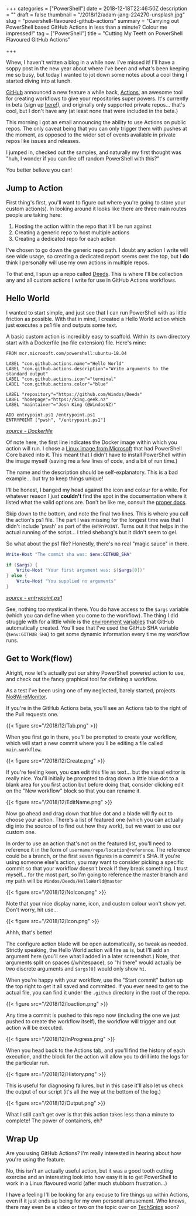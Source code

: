+++
categories = ["PowerShell"]
date = 2018-12-18T22:46:50Z
description = ""
draft = false
thumbnail = "/2018/12/adam-jang-224270-unsplash.jpg"
slug = "powershell-flavoured-github-actions"
summary = "Carrying out PowerShell based GitHub Actions in less than a minute? Colour me impressed!"
tag = ["PowerShell"]
title = "Cutting My Teeth on PowerShell Flavoured GitHub Actions"

+++


Whew, I haven't written a blog in a while now. I've missed it! I'll have a soppy post in the new year about where I've been and what's been keeping me so busy, but today I wanted to jot down some notes about a cool thing I started diving into at lunch.

[GitHub](https://github.com/) announced a new feature a while back, [Actions](https://github.com/features/actions), an awesome tool for creating workflows to give your repositories super powers. It's currently in beta (sign up [here!](https://github.com/features/actions/signup/)), and originally only supported private repos… that's cool, but I don't have any (at least none that were included in the beta.)

This morning I got an email announcing the ability to use Actions on public repos. The only caveat being that you can only trigger them with pushes at the moment, as opposed to the wider set of events available in private repos like issues and releases.

I jumped in, checked out the samples, and naturally my first thought was "huh, I wonder if you can fire off random PowerShell with this?"

You better believe you can!

## **Jump to Action**

First thing's first, you'll want to figure out where you're going to store your custom action(s). In looking around it looks like there are three main routes people are taking here:

1. Hosting the action within the repo that it'll be run against
2. Creating a generic repo to host multiple actions
3. Creating a dedicated repo for each action

I've chosen to go down the generic repo path. I doubt any action I write will see wide usage, so creating a dedicated report seems over the top, but I **do** think I personally will use my own actions in multiple repos.

To that end, I spun up a repo called [Deeds](https://github.com/Windos/Deeds). This is where I'll be collection any and all custom actions I write for use in GitHub Actions workflows.

## **Hello World**

I wanted to start simple, and just see that I can run PowerShell with as little friction as possible. With that in mind, I created a Hello World action which just executes a ps1 file and outputs some text.

A basic custom action is incredibly easy to scaffold. Within its own directory start with a Dockerfile (no file extension) file. Here's mine:

```docker
FROM mcr.microsoft.com/powershell:ubuntu-18.04

LABEL "com.github.actions.name"="Hello World"
LABEL "com.github.actions.description"="Write arguments to the standard output"
LABEL "com.github.actions.icon"="terminal"
LABEL "com.github.actions.color"="blue"

LABEL "repository"="https://github.com/Windos/Deeds"
LABEL "homepage"="https://king.geek.nz"
LABEL "maintainer"="Josh King (@WindosNZ)"

ADD entrypoint.ps1 /entrypoint.ps1
ENTRYPOINT ["pwsh", "/entrypoint.ps1"]

```

[_source - Dockerfile_](https://github.com/Windos/Deeds/blob/master/HelloWorld/Dockerfile)

Of note here, the first line indicates the Docker image within which you action will run. I chose a [Linux image from Microsoft](https://hub.docker.com/r/microsoft/powershell/) that had PowerShell Core baked into it. This meant that I didn't have to install PowerShell within the image myself (saving me a few lines of code, and a bit of run time.)

The name and the description should be self-explanatory. This is a bad example… but try to keep things unique!

I'll be honest, I banged my head against the icon and colour for a while. For whatever reason I just **couldn't** find the spot in the documentation where it listed what the valid options are. Don't be like me, consult the [proper docs](https://developer.github.com/actions/creating-github-actions/creating-a-docker-container/#label).

Skip down to the bottom, and note the final two lines. This is where you call the action's ps1 file. The part I was missing for the longest time was that I didn't include 'pwsh' as part of the `ENTRYPOINT`. Turns out it that helps in the actual running of the script… I tried shebang's but it didn't seem to gel.

So what about the ps1 file? Honestly, there's no real "magic sauce" in there.

```powershell
Write-Host "The commit sha was: $env:GITHUB_SHA"

if ($args) {
    Write-Host "Your first argument was: $($args[0])"
} else {
    Write-Host "You supplied no arguments"
}

```

[_source - entrypoint.ps1_](https://github.com/Windos/Deeds/blob/master/HelloWorld/entrypoint.ps1)

See, nothing too mystical in there. You do have access to the `$args` variable (which you can define when you come to the workflow). The thing I did struggle with for a little while is the [environment variables](https://developer.github.com/actions/creating-github-actions/accessing-the-runtime-environment/) that GitHub automatically created. You'll see that I've used the GitHub SHA variable (`$env:GITHUB_SHA`) to get some dynamic information every time my workflow runs.

## **Get to Work(flow)**

Alright, now let's actually put our shiny PowerShell powered action to use, and check out the fancy graphical tool for defining a workflow.

As a test I've been using one of my neglected, barely started, projects [No8WireMonitor](https://github.com/Windos/No8WireMonitor).

If you're in the GitHub Actions beta, you'll see an Actions tab to the right of the Pull requests one.

{{< figure src="/2018/12/Tab.png" >}}

When you first go in there, you'll be prompted to create your workflow, which will start a new commit where you'll be editing a file called `main.workflow`.

{{< figure src="/2018/12/Create.png" >}}

If you're feeling keen, you **can** edit this file as text… but the visual editor is really nice. You'll initially be prompted to drag down a little blue dot to a blank area for you first action but before doing that, consider clicking edit on the "New workflow" block so that you can rename it.

{{< figure src="/2018/12/EditName.png" >}}

Now go ahead and drag down that blue dot and a blade will fly out to choose your action. There's a list of featured one (which you can actually dig into the source of to find out how they work), but we want to use our custom one.

In order to use an action that's not on the featured list, you'll need to reference it in the form of `username/repo/location@reference`. The reference could be a branch, or the first seven figures in a commit's SHA. If you're using someone else's action, you may want to consider picking a specific commit so that your workflow doesn't break if they break something. I trust myself… for the most part, so I'm going to reference the master branch and my path will be `Windos/Deeds/HelloWorld@master`

{{< figure src="/2018/12/NoIcon.png" >}}

Note that your nice display name, icon, and custom colour won't show yet. Don't worry, hit use…

{{< figure src="/2018/12/Icon.png" >}}

Ahhh, that's better!

The configure action blade will be open automatically, so tweak as needed. Strictly speaking, the Hello World action will fire as is, but I'll add an argument here (you'll see what I added in a later screenshot.) Note, that arguments split on spaces (/whitespace), so "hi there" would actually be two discrete arguments and `$args[0]` would only show `hi`.

When you're happy with your workflow, use the "Start commit" button up the top right to get it all saved and committed. If you ever need to get to the actual file, you can find it under the `.github` directory in the root of the repo.

{{< figure src="/2018/12/loaction.png" >}}

Any time a commit is pushed to this repo now (including the one we just pushed to create the workflow itself), the workflow will trigger and out action will be executed.

{{< figure src="/2018/12/InProgress.png" >}}

When you head back to the Actions tab, and you'll find the history of each execution, and the block for the action will allow you to drill into the logs for the particular run.

{{< figure src="/2018/12/History.png" >}}

This is useful for diagnosing failures, but in this case it'll also let us check the output of our script (it's all the way at the bottom of the log.)

{{< figure src="/2018/12/Output.png" >}}

What I still can't get over is that this action takes less than a minute to complete! The power of containers, eh?

## **Wrap Up**

Are you using GitHub Actions? I'm really interested in hearing about how you're using the feature.

No, this isn't an actually useful action, but it was a good tooth cutting exercise and an interesting look into how easy it is to get PowerShell to work in a Linux flavoured world (after much stubborn frustration…)

I have a feeling I'll be looking for any excuse to fire things up within Actions, even if it just ends up being for my own personal amusement. Who knows, there may even be a video or two on the topic over on [TechSnips](https://www.techsnips.io/) soon?

